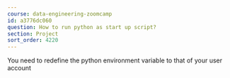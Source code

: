 ```yaml
---
course: data-engineering-zoomcamp
id: a3776dc060
question: How to run python as start up script?
section: Project
sort_order: 4220
---
```


You need to redefine the python environment variable to that of your user account

